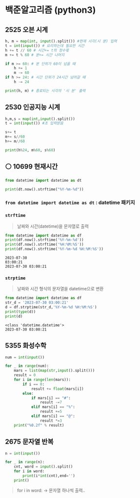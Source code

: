 # 백준알고리즘 (python3)

## 2525 오븐 시계

```python
h, m = map(int, input().split()) #현재 시각(시 분) 입력
t = int(input()) # 요리하는데 필요한 시간
h += t // 60 # 시간+= t의 정수몫
m += t % 60 # 분+= 시간 나머지

if m >= 60: # 분 단위가 60이 넘을 때
    h += 1
    m -= 60
if h >= 24: # 시간 단위가 24시간 넘어갈 때
    h -= 24

print(h, m) # 종료되는 시각의 '시 분' 출력
```

## 2530 인공지능 시계

```python
h,m,s = map(int,input().split())
t = int(input()) #초 입력받음

s+= t
m+= s//60 
h+= m//60

print(h%24, m%60, s%60)
```

## ⚪ 10699 현재시간 

```python
from datetime import datetime as dt

print(dt.now().strftime("%Y-%m-%d"))
```
### `from datetime import datetime as dt`  : datetime 패키지 <br>
### `strftime`
> 날짜와 시간(datetime)을 문자열로 출력

```python
from datetime import datetime as df 
print(df.now().strftime('%Y-%m-%d'))
print(df.now().strftime('%H:%M:%S'))
print(df.now().strftime('%Y-%m-%d %H:%M:%S'))
```
```
2023-07-30
03:00:21
2023-07-30 03:00:21
```

### `strptime`
> 날짜와 시간 형식의 문자열을 datetime으로 변환

```python
from datetime import datetime as df
str_d = '2023-07-30 03:00:21'
d = df.strptime(str_d,'%Y-%m-%d %H:%M:%S')
print(type(d))
print(d)
```
```
<class 'datetime.datetime'>
2023-07-30 03:00:21
```

## 5355 화성수학
```python
num = int(input())

for _ in range(num):
    mars = list(map(str,input().split()))
    result = 0
    for i in range(len(mars)):
        if i == 0:
            result += float(mars[i])
        else:
            if mars[i] == "#":
                result -=7
            elif mars[i] == "%":
                result +=5
            elif mars[i] == "@":
                result *=3
    print("%0.2f" % result)
```
## 2675 문자열 반복

```python
n = int(input())

for _ in range(n):
    cnt, word = input().split()
    for i in word:
        print(i*int(cnt),end='')
    print()
```

>  for i in word: -> 문자열 하나씩 출력..
